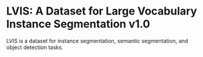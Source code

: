 # LVIS: A Dataset for Large Vocabulary Instance Segmentation v1.0

LVIS is a dataset for instance segmentation, semantic segmentation, and object detection tasks.